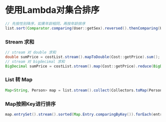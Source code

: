# 使用Lambda对集合排序

```java
// 先按性别降序，如果年龄相同，再按年龄排序
list.sort(Comparator.comparing(User::getSex).reversed().thenComparing(User::getAge));
```

### Stream 求和

```java
// stream 对 double 求和
double sumPrice = costList.stream().mapToDouble(Cost::getPrice).sum();
// stream 对 bigdecimal 求和
BigDecimal sumPrice = costList.stream().map(Cost::getPrice).reduce(BigDecimal.ZERO, BigDecimal::add);	
```

### List 转 Map

```java
Map<String, Person> map = list.stream().collect(Collectors.toMap(Person::getId, Person -> Person));
```



### Map按照Key进行排序

```java
map.entrySet().stream().sorted(Map.Entry.comparingByKey()).forEach(entry -> log.info(entry.getKey() + "|" + entry.getValue()));
```



